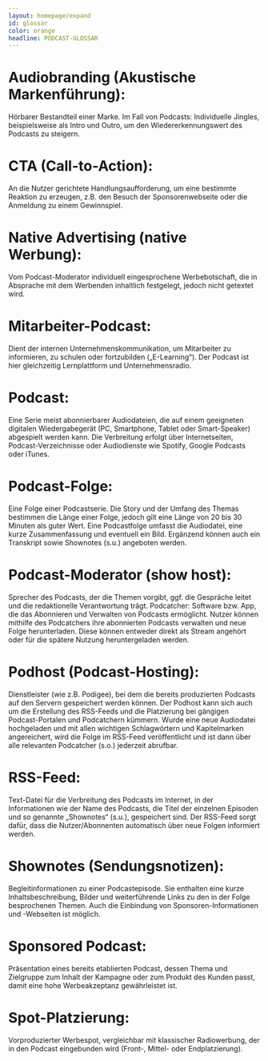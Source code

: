 ```yaml
---
layout: homepage/expand
id: glossar
color: orange
headline: PODCAST-GLOSSAR
---
```


# Audiobranding (Akustische Markenführung):
Hörbarer Bestandteil einer Marke. Im Fall von Podcasts: Individuelle Jingles, beispielsweise als Intro und Outro, um den Wiedererkennungswert des Podcasts zu steigern.

# CTA (Call-to-Action): 
An die Nutzer gerichtete Handlungsaufforderung, um eine bestimmte Reaktion zu erzeugen, z.B. den Besuch der Sponsorenwebseite oder die Anmeldung zu einem Gewinnspiel. 

# Native Advertising (native Werbung): 
Vom Podcast-Moderator individuell eingesprochene Werbebotschaft, die in Absprache mit dem Werbenden inhaltlich festgelegt, jedoch nicht getextet wird. 

# Mitarbeiter-Podcast: 
Dient der internen Unternehmenskommunikation, um Mitarbeiter zu informieren, zu schulen oder fortzubilden („E-Learning“). Der Podcast ist hier gleichzeitig Lernplattform und Unternehmensradio.

# Podcast: 
Eine Serie meist abonnierbarer Audiodateien, die auf einem geeigneten digitalen Wiedergabegerät (PC, Smartphone, Tablet oder Smart-Speaker) abgespielt werden kann. Die Verbreitung erfolgt über Internetseiten, Podcast-Verzeichnisse oder Audiodienste wie Spotify, Google Podcasts oder iTunes.

# Podcast-Folge: 
Eine Folge einer Podcastserie. Die Story und der Umfang des Themas bestimmen die Länge einer Folge, jedoch gilt eine Länge von 20 bis 30 Minuten als guter Wert. Eine Podcastfolge umfasst die Audiodatei, eine kurze Zusammenfassung und eventuell ein Bild. Ergänzend können auch ein Transkript sowie Shownotes (s.u.) angeboten werden.

# Podcast-Moderator (show host): 
Sprecher des Podcasts, der die Themen vorgibt, ggf. die Gespräche leitet und die redaktionelle Verantwortung trägt.
Podcatcher: Software bzw. App, die das Abonnieren und Verwalten von Podcasts ermöglicht. Nutzer können mithilfe des Podcatchers ihre abonnierten Podcasts verwalten und neue Folge herunterladen. Diese können entweder direkt als Stream angehört oder für die spätere Nutzung heruntergeladen werden.

# Podhost (Podcast-Hosting): 
Dienstleister (wie z.B. Podigee), bei dem die bereits produzierten Podcasts auf den Servern gespeichert werden können. Der Podhost kann sich auch um die Erstellung des RSS-Feeds und die Platzierung bei gängigen Podcast-Portalen und Podcatchern kümmern. Wurde eine neue Audiodatei hochgeladen und mit allen wichtigen Schlagwörtern und Kapitelmarken angereichert, wird die Folge im RSS-Feed veröffentlicht und ist dann über alle relevanten Podcatcher (s.o.) jederzeit abrufbar.

# RSS-Feed: 
Text-Datei für die Verbreitung des Podcasts im Internet, in der Informationen wie der Name des Podcasts, die Titel der einzelnen Episoden und so genannte „Shownotes“ (s.u.), gespeichert sind. Der RSS-Feed sorgt dafür, dass die Nutzer/Abonnenten automatisch über neue Folgen informiert werden.

# Shownotes (Sendungsnotizen): 
Begleitinformationen zu einer Podcastepisode. Sie enthalten eine kurze Inhaltsbeschreibung, Bilder und weiterführende Links zu den in der Folge besprochenen Themen. Auch die Einbindung von Sponsoren-Informationen und -Webseiten ist möglich. 

# Sponsored Podcast: 
Präsentation eines bereits etablierten Podcast, dessen Thema und Zielgruppe zum Inhalt der Kampagne oder zum Produkt des Kunden passt, damit eine hohe Werbeakzeptanz gewährleistet ist. 

# Spot-Platzierung: 
Vorproduzierter Werbespot, vergleichbar mit klassischer Radiowerbung, der in den Podcast eingebunden wird (Front-, Mittel- oder Endplatzierung). 

